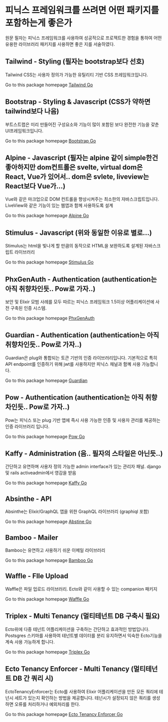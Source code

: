 # 피닉스 프레임워크를 쓰려면 어떤 패키지를 포함하는게 좋은가
원문 필자는 피닉스 프레임워크를 사용하여 성공적으로 프로젝트한 경험을 통하여 어떤 유용한 라이브러리 패키지를 사용하면 좋은 지를 서술하였다. 

## Tailwind - Styling (필자는 bootstrap보다 선호)
Tailwind CSS는 사용자 정의가 가능한 유틸리티 기반 CSS 프레임워크입니다. 

Go to this package homepage [Tailwind Go](https://tailwindcss.com/)

## Bootstrap - Styling & Javascript (CSS가 약하면 tailwind보다 나음)
부트스트랩은 미리 만들어진 구성요소와 기능이 많이 포함된 보다 완전한 기능을 갗춘 UI프레임워크입니다. 

Go to this package homepage [Bootstrap Go](https://getbootstrap.com/)

## Alpine - Javascript (필자는 alpine 같이 simple한건 좋아하지만 dom컨트롤은 svelte, virtual dom은 React, Vue가 있어서.. dom은 svlete, liveview는 React보다 Vue가...)
Vue와 같은 마크업으로 DOM 컨트롤을 향상시켜주는 최소한의 자바스크립트입니다. LiveView와 같은 기능이 있는 웹앱과 함께 사용하도록 설계

Go to this package homepage [Alpine Go](https://github.com/alpinejs/alpine)

## Stimulus - Javascript (위와 동일한 이유로 별로...)
Stimulus는 html을 빛나게 할 만큼의 동작으로 HTML을 보완하도록 설계된 자바스크립트 라이브러리

Go to this package homepage [Stimulus Go](https://stimulus.hotwired.dev/)

## PhxGenAuth - Authentication (authentication는 아직 취향차인듯.. Pow로 가자..)
보안 및 Elixir 모범 사례를 모두 따르는 피닉스 프레임워크 1.5이상 어플리케이션에 사전 구축된 인증 시스템.

Go to this package homepage [PhxGenAuth](https://github.com/aaronrenner/phx_gen_auth)

## Guardian - Authentication (authentication는 아직 취향차인듯.. Pow로 가자..)
Guardian은 plug와 통합되는 토큰 기반의 인증 라이브러리입니다. 기본적으로 특히 API endpoint를 인증하기 위해 jwt를 사용하지만 피닉스 채널과 함꼐 사용 가능합니다.

Go to this package homepage [Guardian](https://github.com/ueberauth/guardian)

## Pow - Authentication (authentication는 아직 취향차인듯.. Pow로 가자..)
Pow는 피닉스 또는 plug 기반 앱에 즉시 사용 가능한 인증 및 사용자 관리를 제공하는 인증 라이브러리 입니다.

Go to this package homepage [Pow Go](https://powauth.com/)

## Kaffy - Administration (음.. 필자의 스타일은 아닌듯..)
간단하고 유연하며 사용자 정의 가능한 admin interface가 있는 관리자 패널. django 및 rails activeadmin에서 영감을 받음

Go to this package homepage [Kaffy Go](https://github.com/aesmail/kaffy)

## Absinthe - API
Absinthe는 Elixir/GraphQL 앱을 위한 GraphQL 라이브러리 (graphiql 포함)

Go to this package homepage  [Abstine Go](http://absinthe-graphql.org/)

## Bamboo - Mailer
Bamboo는 유연하고 사용하기 쉬운 이메일 라이브러리

Go to this package homepage [Bamboo Go](https://github.com/thoughtbot/bamboo)

## Waffle - FIle Upload
Waffle은 파일 업로드 라이브러리. Ecto와 같이 사용할 수 있는 companion 패키지

Go to this package homepage [Waffle Go](https://github.com/elixir-waffle/waffle)

## Triplex - Multi Tenancy (멀티테넌트 DB 구축시 필요)
Ecto위에 다중 테넌트 어플리케이션을 구축하는 간단하고 효과적인 방법입니다. Postsgres 스키마를 사용하여 테넌트별 데이터를 분리 유지하면서 익숙한 Ecto기능을 계속 사용 가능하게 합니다.

Go to this package homepage [Triplex Go](https://github.com/ateliware/triplex)

## Ecto Tenancy Enforcer - Multi Tenancy (멀티테넌트 DB 간 쿼리 시)
EctoTenancyEnforcer는 Ecto를 사용하여 Elixir 어플리케이션을 만든 모든 쿼리에 테넌시 세트가 있는지 확인하는 방법을 제공합니다. 테넌시가 설정되지 않은 쿼리를 생성하면 오류를 처리하거나 예외처리를 한다.

Go to this package homepage [Ecto Tenancy Enforcer Go](https://github.com/sb8244/ecto_tenancy_enforcer)

